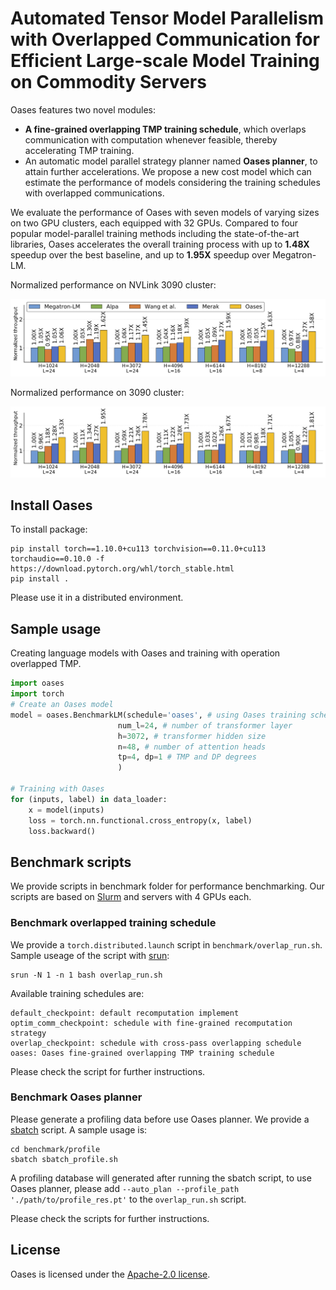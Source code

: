 # Automated Tensor Model Parallelism with Overlapped Communication for Efficient Large-scale Model Training on Commodity Servers



Oases features two novel modules:
-  **A fine-grained overlapping TMP training schedule**, which overlaps communication with computation whenever feasible, thereby accelerating TMP training.
-  An automatic model parallel strategy planner named **Oases planner**, to attain further accelerations. We propose a new cost model which can estimate the performance of models considering the training schedules with overlapped communications. 

We evaluate the performance of Oases with seven models of varying sizes on two GPU clusters, each equipped with 32 GPUs. 
Compared to four popular model-parallel training methods including the state-of-the-art libraries, Oases accelerates the overall training process with up to **1.48X** speedup over the best baseline, and up to **1.95X** speedup over Megatron-LM.

Normalized performance on NVLink 3090 cluster:

![Performance on NVLink 3090 cluster](./figures/performance_nvlink.png)

Normalized performance on 3090 cluster:

![Performance on 3090 cluster](./figures/performance_no_nvlink.png)




## Install Oases

To install package:
```setup
pip install torch==1.10.0+cu113 torchvision==0.11.0+cu113 torchaudio==0.10.0 -f https://download.pytorch.org/whl/torch_stable.html
pip install .
```
Please use it in a distributed environment. 

## Sample usage
Creating language models with Oases and training with operation overlapped TMP.
```python
import oases
import torch
# Create an Oases model
model = oases.BenchmarkLM(schedule='oases', # using Oases training schedule
                        num_l=24, # number of transformer layer
                        h=3072, # transformer hidden size
                        n=48, # number of attention heads
                        tp=4, dp=1 # TMP and DP degrees
                        )

# Training with Oases                        
for (inputs, label) in data_loader:
    x = model(inputs)
    loss = torch.nn.functional.cross_entropy(x, label)
    loss.backward()
```

## Benchmark scripts

We provide scripts in benchmark folder for performance benchmarking.
Our scripts are based on [Slurm](https://slurm.schedmd.com/documentation.html) and servers with 4 GPUs each.

### Benchmark overlapped training schedule

We provide a `torch.distributed.launch` script in `benchmark/overlap_run.sh`. 
Sample useage of the script with [srun](https://slurm.schedmd.com/srun.html):

```
srun -N 1 -n 1 bash overlap_run.sh
```
Available training schedules are: 
```
default_checkpoint: default recomputation implement
optim_comm_checkpoint: schedule with fine-grained recomputation strategy
overlap_checkpoint: schedule with cross-pass overlapping schedule
oases: Oases fine-grained overlapping TMP training schedule
```
Please check the script for further instructions.

### Benchmark Oases planner

Please generate a profiling data before use Oases planner. We provide a [sbatch](https://slurm.schedmd.com/sbatch.html) script.
A sample usage is:

```
cd benchmark/profile
sbatch sbatch_profile.sh
```
A profiling database will generated after running the sbatch script, to use Oases planner, please add `--auto_plan --profile_path './path/to/profile_res.pt'` to the `overlap_run.sh` script.

Please check the scripts for further instructions.




## License

Oases is licensed under the [Apache-2.0 license](./LICENSE).

